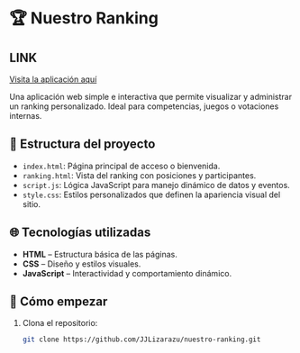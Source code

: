# 🏆 Nuestro Ranking

## LINK

[Visita la aplicación aquí](https://jjlizarazu.github.io/nuestro-ranking/)

Una aplicación web simple e interactiva que permite visualizar y administrar un ranking personalizado. Ideal para competencias, juegos o votaciones internas.

## 📁 Estructura del proyecto

- `index.html`: Página principal de acceso o bienvenida.
- `ranking.html`: Vista del ranking con posiciones y participantes.
- `script.js`: Lógica JavaScript para manejo dinámico de datos y eventos.
- `style.css`: Estilos personalizados que definen la apariencia visual del sitio.

## 🌐 Tecnologías utilizadas

- **HTML** – Estructura básica de las páginas.
- **CSS** – Diseño y estilos visuales.
- **JavaScript** – Interactividad y comportamiento dinámico.

## 🚀 Cómo empezar

1. Clona el repositorio:  
   ```bash
   git clone https://github.com/JJLizarazu/nuestro-ranking.git
